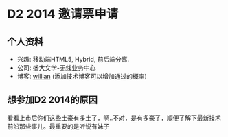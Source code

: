 # D2 2014 邀请票申请

## 个人资料

- 兴趣: 移动端HTML5, Hybrid, 前后端分离.
- 公司: 盛大文学-无线业务中心
- 博客: [willian](http://www.cnblogs.com/willian/) (添加技术博客可以增加通过的概率)

## 想参加D2 2014的原因

看看上市后你们这些土豪有多土了，啊..不对，是有多豪了，顺便了解下最新技术前沿那些事儿。最重要的是听说有妹子
